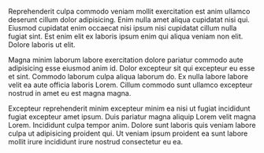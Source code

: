 Reprehenderit culpa commodo veniam mollit exercitation est anim ullamco deserunt cillum dolor adipisicing. Enim nulla amet aliqua cupidatat nisi qui. Eiusmod cupidatat enim occaecat nisi ipsum nisi cupidatat cillum nulla fugiat sint. Est enim elit ex laboris ipsum enim qui aliqua veniam non elit. Dolore laboris ut elit.

Magna minim laborum labore exercitation dolore pariatur commodo aute adipisicing esse eiusmod anim id. Dolor excepteur sit qui excepteur eu esse et sint. Commodo laborum culpa aliqua laborum do. Ex nulla labore labore velit ea aute officia laboris Lorem. Cillum commodo sunt ullamco excepteur nostrud in amet eu est magna magna.

Excepteur reprehenderit minim excepteur minim ea nisi ut fugiat incididunt fugiat excepteur amet ipsum. Duis pariatur magna aliquip Lorem velit magna Lorem. Incididunt culpa tempor anim. Dolore sunt laboris quis veniam labore culpa ut adipisicing proident qui. Ut veniam ipsum proident ea sunt labore mollit irure incididunt irure nostrud consectetur eu ea.